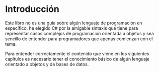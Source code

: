 # Introducción

Este libro no es una guía sobre algún lenguaje de programación en específico, he elegido C# por la amigable sintaxis que tiene para representar casos complejos de programación orientada a objetos y sea sencillo de entender para programadores que apenas comienzan con el tema.

Para entender correctamente el contenido que viene en los siguientes capítulos es necesario tener el conocimiento básico de algún lenguaje orientado a objetos y de bases de datos.
